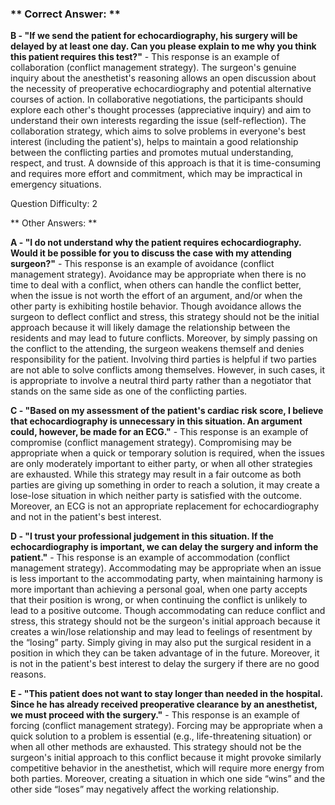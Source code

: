 ### ** Correct Answer: **

**B - "If we send the patient for echocardiography, his surgery will be delayed by at least one day. Can you please explain to me why you think this patient requires this test?"** - This response is an example of collaboration (conflict management strategy). The surgeon's genuine inquiry about the anesthetist's reasoning allows an open discussion about the necessity of preoperative echocardiography and potential alternative courses of action. In collaborative negotiations, the participants should explore each other's thought processes (appreciative inquiry) and aim to understand their own interests regarding the issue (self-reflection). The collaboration strategy, which aims to solve problems in everyone's best interest (including the patient's), helps to maintain a good relationship between the conflicting parties and promotes mutual understanding, respect, and trust. A downside of this approach is that it is time-consuming and requires more effort and commitment, which may be impractical in emergency situations.

Question Difficulty: 2

** Other Answers: **

**A - "I do not understand why the patient requires echocardiography. Would it be possible for you to discuss the case with my attending surgeon?"** - This response is an example of avoidance (conflict management strategy). Avoidance may be appropriate when there is no time to deal with a conflict, when others can handle the conflict better, when the issue is not worth the effort of an argument, and/or when the other party is exhibiting hostile behavior. Though avoidance allows the surgeon to deflect conflict and stress, this strategy should not be the initial approach because it will likely damage the relationship between the residents and may lead to future conflicts. Moreover, by simply passing on the conflict to the attending, the surgeon weakens themself and denies responsibility for the patient. Involving third parties is helpful if two parties are not able to solve conflicts among themselves. However, in such cases, it is appropriate to involve a neutral third party rather than a negotiator that stands on the same side as one of the conflicting parties.

**C - "Based on my assessment of the patient's cardiac risk score, I believe that echocardiography is unnecessary in this situation. An argument could, however, be made for an ECG."** - This response is an example of compromise (conflict management strategy). Compromising may be appropriate when a quick or temporary solution is required, when the issues are only moderately important to either party, or when all other strategies are exhausted. While this strategy may result in a fair outcome as both parties are giving up something in order to reach a solution, it may create a lose-lose situation in which neither party is satisfied with the outcome. Moreover, an ECG is not an appropriate replacement for echocardiography and not in the patient's best interest.

**D - "I trust your professional judgement in this situation. If the echocardiography is important, we can delay the surgery and inform the patient."** - This response is an example of accommodation (conflict management strategy). Accommodating may be appropriate when an issue is less important to the accommodating party, when maintaining harmony is more important than achieving a personal goal, when one party accepts that their position is wrong, or when continuing the conflict is unlikely to lead to a positive outcome. Though accommodating can reduce conflict and stress, this strategy should not be the surgeon's initial approach because it creates a win/lose relationship and may lead to feelings of resentment by the “losing” party. Simply giving in may also put the surgical resident in a position in which they can be taken advantage of in the future. Moreover, it is not in the patient's best interest to delay the surgery if there are no good reasons.

**E - "This patient does not want to stay longer than needed in the hospital. Since he has already received preoperative clearance by an anesthetist, we must proceed with the surgery."** - This response is an example of forcing (conflict management strategy). Forcing may be appropriate when a quick solution to a problem is essential (e.g., life-threatening situation) or when all other methods are exhausted. This strategy should not be the surgeon's initial approach to this conflict because it might provoke similarly competitive behavior in the anesthetist, which will require more energy from both parties. Moreover, creating a situation in which one side “wins” and the other side “loses” may negatively affect the working relationship.

